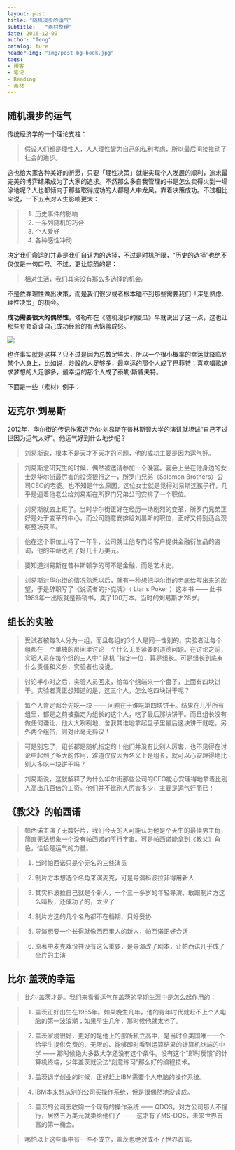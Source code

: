 ```yaml
---
layout: post
title: "随机漫步的运气"
subtitle:   "素材整理"
date: 2016-12-09
author: "Teng"
catalog: ture
header-img: "img/post-bg-book.jpg"
tags:
- 博客
- 笔记
- Reading
- 素材
---
```


## 随机漫步的运气

传统经济学的一个理论支柱：

> 假设人们都是理性人，人人理性皆为自己的私利考虑，所以最后间接推动了社会的进步。

这也给大家各种美好的祈愿，只要「理性决策」就能实现个人发展的顺利，追求最完美的博弈结果成为了大家的追求。不然那么多自我管理的书是怎么卖得火到一塌涂地呢？人也都倾向于那些取得成功的人都是人中龙凤，靠着决策成功。不过相比来说，一下五点对人生影响更大：

> 1. 历史事件的影响
> 2. 一系列随机的巧合
> 3. 个人爱好
> 4. 各种感性冲动

决定我们命运的并非是我们自认为的选择，不过是时机所限，“历史的选择”也绝不仅仅是一句口号。不过，更让惊恐的是：

> 相对生活，我们其实没有那么多选择的机会。

不是依靠理性做出决策，而是我们很少或者根本碰不到那些需要我们「深思熟虑、理性决策」的机会。

**成功需要很大的偶然性**，塔勒布在《随机漫步的傻瓜》早就说出了这一点，这也让那些夸夸奇谈自己成功经验的有点恼羞成怒。

![](http://7xtgob.com1.z0.glb.clouddn.com/public/16-12-7/45811759.jpg)

也许事实就是这样？只不过是因为总数足够大，所以一个很小概率的幸运就降临到某个人身上，比如说，炒股的人足够多，最幸运的那个人成了巴菲特；喜欢唱歌追求梦想的人足够多，最幸运的那个人成了泰勒·斯威夫特。

下面是一些（素材）例子：

## 迈克尔·刘易斯

2012年，华尔街的传记作家迈克尔·刘易斯在普林斯顿大学的演讲就坦诚“自己不过世因为运气太好”。他运气好到什么地步呢？

> 刘易斯说，根本不是天才不天才的问题，他的成功主要是因为运气好。

> 刘易斯念研究生的时候，偶然被邀请参加一个晚宴。宴会上坐在他身边的女士是华尔街最厉害的投资银行之一，所罗门兄弟（Salomon Brothers）公司CEO的老婆。也不知是什么原因，这位女士就是觉得刘易斯这孩子行，几乎是逼着他老公给刘易斯在所罗门兄弟公司安排了一个职位。

>  刘易斯就去上班了。当时华尔街正好在经历一场剧烈的变革，所罗门兄弟正好是处于变革的中心，而公司随意安排给刘易斯的职位，正好又特别适合观察整场变革。

>  他在这个职位上待了一年半，公司就让他专门给客户提供金融衍生品的咨询，他的年薪达到了好几十万美元。

>  要知道刘易斯在普林斯顿学的可不是金融，而是艺术史。

>  刘易斯对华尔街的情况熟悉以后，就有一种想把华尔街的老底给写出来的欲望，于是辞职写了《说谎者的扑克牌》（ Liar's Poker ）这本书 —— 此书1989年一出版就是畅销书，卖了100万本。当时的刘易斯才28岁。


## 组长的实验

> 受试者被每3人分为一组，而且每组的3个人是同一性别的。实验者让每个组都在一个单独的房间里讨论一个什么无关紧要的道德问题。在讨论之前，实验人员在每个组的三人中“ 随机 ”指定一位，算是组长。可是组长到底有什么责任和义务，实验者也没说。

> 讨论半小时之后，实验人员回来，给每个组端来一个盘子，上面有四块饼干。实验者真正想知道的是，这三个人，怎么吃四块饼干呢？

> 每个人肯定都会先吃一块 —— 问题在于谁吃第四块饼干。结果在几乎所有组里，都是之前被指定为组长的这个人，吃了最后那块饼干。而且组长没有做任何谦让，他大大咧咧地、舍我其谁地拿起盘子里最后这块饼干就吃。另外两个组员，则对此毫无异议！

> 可是别忘了，组长都是随机指定的！他们并没有比别人厉害，也不见得在讨论中起到了多大的作用，难道仅仅因为名义上是组长，就可以心安理得地比别人多吃一块饼干吗？

> 刘易斯说，这就解释了为什么华尔街那些公司的CEO能心安理得地拿着比别人高出几百倍的工资。他们并不比别人厉害多少，主要是运气好而已！

## 《教父》的帕西诺

> 帕西诺主演了无数好片，我们今天的人可能认为他是个天生的最佳男主角，简直无法想象一个没有帕西诺的平行宇宙。可是帕西诺能拿到《教父》角色，恰恰是运气的力量。

> 1. 当时帕西诺只是个无名的三线演员

> 2. 制片方本想选个名角来演麦克，可是导演科波拉非得用新人

> 3. 其实科波拉自己就是个新人，一个三十多岁的年轻导演，敢跟制片方这么叫板，还成功了的，太少了

> 4. 制片方选的几个名角都不在档期，只好妥协

> 5. 导演想要一个长得就像西西里人的新人，帕西诺正好合适

> 6. 原著中麦克戏份并没有这么重要，是导演改了剧本，让帕西诺几乎成了全片的主演


## 比尔·盖茨的幸运

> 比尔·盖茨才是。我们来看看运气在盖茨的早期生涯中是怎么起作用的：

> 1. 盖茨正好出生在1955年。如果晚生几年，他的青年时代就赶不上个人电脑的第一波浪潮；如果早生几年，那时候他就太老了。

> 2. 盖茨家境很好，更好的是他上的那所私立高中，是当时全美国唯一一个给学生提供免费的、无限的、能够即时看到运算结果的计算机终端的中学 —— 那时候绝大多数大学还没有这个条件。没有这个“即时反馈”的计算机终端，少年盖茨就没法“刻意练习”那么好的编程技术。

> 3. 盖茨退学创业的时候，正好赶上IBM需要个人电脑的操作系统。

> 4. IBM本来想从别的公司买操作系统，但是很偶然地没谈成。

> 5. 盖茨的公司去收购一个现有的操作系统 —— QDOS，对方公司那人不懂行，居然五万美元就卖给他们了 —— 这才有了MS-DOS，未来世界首富的第一桶金。

> 哪怕以上这些事中有一件不成立，盖茨也绝对成不了世界首富。

